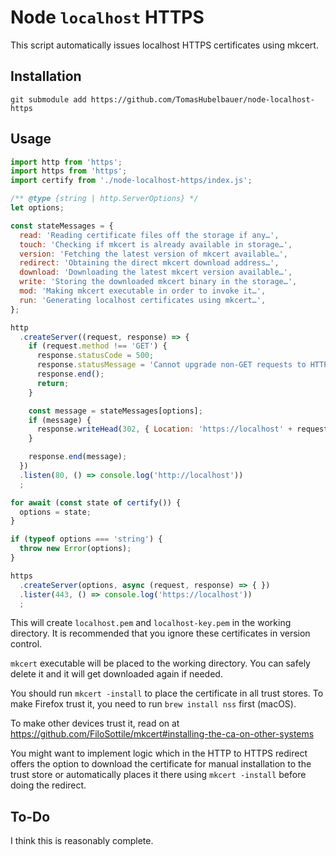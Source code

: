 # Node `localhost` HTTPS

This script automatically issues localhost HTTPS certificates using mkcert.

## Installation

```
git submodule add https://github.com/TomasHubelbauer/node-localhost-https
```

## Usage

```js
import http from 'https';
import https from 'https';
import certify from './node-localhost-https/index.js';

/** @type {string | http.ServerOptions} */
let options;

const stateMessages = {
  read: 'Reading certificate files off the storage if any…',
  touch: 'Checking if mkcert is already available in storage…',
  version: 'Fetching the latest version of mkcert available…',
  redirect: 'Obtaining the direct mkcert download address…',
  download: 'Downloading the latest mkcert version available…',
  write: 'Storing the downloaded mkcert binary in the storage…',
  mod: 'Making mkcert executable in order to invoke it…',
  run: 'Generating localhost certificates using mkcert…',
};

http
  .createServer((request, response) => {
    if (request.method !== 'GET') {
      response.statusCode = 500;
      response.statusMessage = 'Cannot upgrade non-GET requests to HTTPS!';
      response.end();
      return;
    }

    const message = stateMessages[options];
    if (message) {
      response.writeHead(302, { Location: 'https://localhost' + request.url });
    }

    response.end(message);
  })
  .listen(80, () => console.log('http://localhost'))
  ;

for await (const state of certify()) {
  options = state;
}

if (typeof options === 'string') {
  throw new Error(options);
}

https
  .createServer(options, async (request, response) => { })
  .lister(443, () => console.log('https://localhost'))
  ;
```

This will create `localhost.pem` and `localhost-key.pem` in the working directory.
It is recommended that you ignore these certificates in version control.

`mkcert` executable will be placed to the working directory.
You can safely delete it and it will get downloaded again if needed.

You should run `mkcert -install` to place the certificate in all trust stores.
To make Firefox trust it, you need to run `brew install nss` first (macOS).

To make other devices trust it, read on at
https://github.com/FiloSottile/mkcert#installing-the-ca-on-other-systems

You might want to implement logic which in the HTTP to HTTPS redirect offers the
option to download the certificate for manual installation to the trust store or
automatically places it there using `mkcert -install` before doing the redirect.

## To-Do

I think this is reasonably complete.
